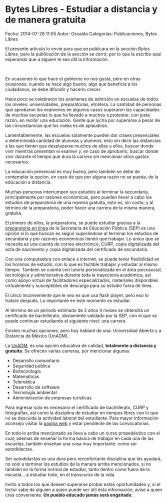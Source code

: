 Bytes Libres - Estudiar a distancia y de manera gratuita 
==================================

Fecha: 2014-07-28 11:05
Autor: Osvaldo
Categorías: Publicaciones, Bytes Libres

El presente artículo lo envíe para que se publicara en la sección _Bytes Libres_, pero la publicación de la sección se cerró; por lo que la escribo aquí esperando que a alguien le sea útil la información.

<!-- break -->

<br />

En ocasiones lo que hace el gobierno no nos gusta, pero en otras ocasiones, cuando se hace algo bueno, algo que beneficia a los ciudadanos, se debe difundir y hacerlo crecer. 

Hace poco se celebraron los exámenes de admisión en escuelas de todos los niveles: universidades, preparatorias, etcétera. La cantidad de personas que aprobaron los exámenes en algunos casos superaron las capacidades de muchas escuelas lo que ha llevado a muchos a protestar, con justa razón, en recibir una educación. Gente que lucha por superarse a pesar de las circunstancias que los rodea es de aplaudirse.

Lamentablemente, las escuelas solamente pueden dar clases presenciales a determinada cantidad de alumnas y alumnos; esto sin decir las distancias a las que tienen que desplazarse muchos de ellas y ellos, buscar donde vivir mientras presentan el examen y, en caso de aprobarlo, buscar donde vivir durante el tiempo que dura la carrera sin mencionar otros gastos necesarios. 

La educación presencial es muy buena, pero también se debe de contemplar la opción, en caso de que por alguna razón no se pueda, de la educación a distancia.

Muchas personas interrumpen sus estudios al terminar la secundaria, principalmente por razones económicas, pero pueden llevar a cabo los estudios de preparatoria de una manera gratuita, esto es, sin costo; y al término de la preparatoria, poder hacer una carrera de la misma manera, gratuita.

El primero de ellos, la preparatoria, se puede estudiar gracias a la [preparatoria en línea](http://www.prepaenlinea.sep.gob.mx/) de la Secretaría de Educación Pública (SEP) es una opción si lo que buscan es seguir superándose al terminar los estudios de secundaria y por razones económicas tienen que trabajar. Lo único que se necesita es una cuenta de correo electrónico, CURP, copia digitalizada del acta de nacimiento y copia digitalizada del certificado de secundaria.

Con una computadora con enlace a internet, se puede tener flexibilidad en los horarios de estudio, con lo que es factible trabajar y estudiar al mismo tiempo. También se cuenta con tutoría personalizada en el área psicosocial, tecnológica y administrativa durante toda la trayectoria académica, así como apoyo virtual de facilitadores especializados, materiales disponibles virtualmente y susceptibles de descarga para su estudio fuera de línea. 

El único inconveniente que le veo es que usa flash player, pero eso lo tratare después. Lo importante en éste momento es estudiar.

Al término de un periodo estimado de 2 años 4 meses se obtendrá un certificado de bachillerato, obviamente validado por la SEP, con el que se puede continuar estudiando el siguiente nivel: una carrera.

Existen muchas opciones, pero hoy hablaré de una: Universidad Abierta y a Distancia de México (UnADM).

La [UnADM](http://www.unadmexico.mx/), es una opción educativa de calidad, __totalmente a distancia y gratuita__. Se ofrecen varias carreras, por mencionar algunas:

* Desarrollo comunitario
* Seguridad pública
* Biotecnología
* Matemáticas
* Telemática
* Desarrollo de software
* Tecnología ambiental
* Administración de empresas turísticas

Para ingresar solo es necesario el certificado de bachillerato, CURP y fotografías, así como la disciplina de estudiar en tiempos libres con lo que no se descuida la actividad laboral del estudiante. Para mayor información aconsejo visitar la [pagina web](http://www.unadmexico.mx/) y estar pendiente de las convocatorias.

En todo lo arriba mencionado se lleva a cabo un curso propedéutico con el cual, ademas de enseñar la forma básica de trabajar en cada una de las escuelas, también enseñan una cosa muy importante: como ser autodidactas.

Ser autodidactas es una dura pero reconfortante disciplina que les ayudará, no solo a terminar los estudios de la manera arriba mencionados, si no también en la forma normal de estudiar, tanto dentro como fuera de la escuela... a estudiar todo, en el transcurso de la vida.

Invito a todos los que deseen superarse probar estas oportunidades y, si el lector sabe de alguien a quien puede ser útil ésta información, avise a quien crea conveniente. __Un pueblo educado jamás será engañado.__
